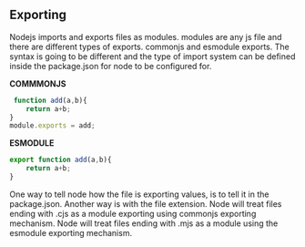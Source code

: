 ## Exporting
Nodejs imports and exports files as modules. modules are any js file and there are different types of exports. commonjs and esmodule exports. The syntax is going to be different and the type of import system can be defined inside the package.json for node to be configured for.

**COMMMONJS**
```JavaScript
 function add(a,b){
    return a+b;
}
module.exports = add;
```
**ESMODULE**
```JavaScript
export function add(a,b){
    return a+b;
}
```

One way to tell node how the file is exporting values, is to tell it in the package.json. Another way is with the file extension. Node will treat files ending with .cjs as a module exporting using commonjs exporting mechanism. Node will treat files ending with .mjs as a module using the esmodule exporting mechanism.
